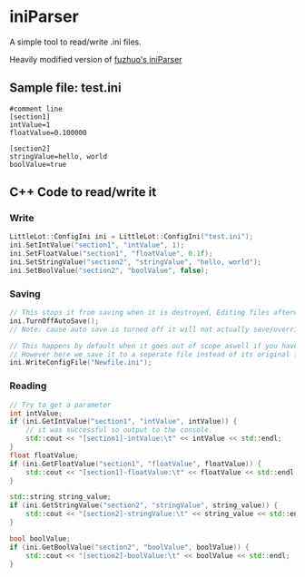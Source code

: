 # iniParser

A simple tool to read/write .ini files.

Heavily modified version of [fuzhuo's iniParser](https://github.com/fuzhuo/iniParser)

## Sample file: test.ini

	#comment line
	[section1]
	intValue=1
	floatValue=0.100000
  
	[section2]
	stringValue=hello, world
	boolValue=true

## C++ Code to read/write it

### Write
```c++
LittleLot::ConfigIni ini = LittleLot::ConfigIni("test.ini");
ini.SetIntValue("section1", "intValue", 1);
ini.SetFloatValue("section1", "floatValue", 0.1f);
ini.SetStringValue("section2", "stringValue", "hello, world");
ini.SetBoolValue("section2", "boolValue", false);
```

### Saving
```c++
// This stops it from saving when it is destroyed, Editing files afterwards will turn auto save back on.
ini.TurnOffAutoSave();
// Note: cause auto save is turned off it will not actually save/override test.ini when it loses scope.

// This happens by default when it goes out of scope aswell if you have edited anything.
// However here we save it to a seperate file instead of its original file.	
ini.WriteConfigFile("Newfile.ini");
```
### Reading
```c++
// Try to get a parameter
int intValue;
if (ini.GetIntValue("section1", "intValue", intValue)) {
	// it was successful so output to the console.
	std::cout << "[section1]-intValue:\t" << intValue << std::endl;
}
float floatValue;
if (ini.GetFloatValue("section1", "floatValue", floatValue)) {
	std::cout << "[section1]-floatValue:\t" << floatValue << std::endl;
}

std::string string_value;
if (ini.GetStringValue("section2", "stringValue", string_value)) {
	std::cout << "[section2]-stringValue:\t" << string_value << std::endl;
}

bool boolValue;
if (ini.GetBoolValue("section2", "boolValue", boolValue)) {
	std::cout << "[section2]-boolValue:\t" << boolValue << std::endl;
}
```
